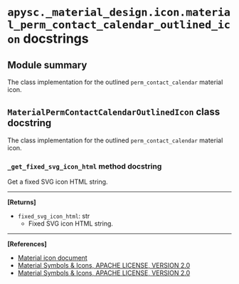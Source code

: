 # `apysc._material_design.icon.material_perm_contact_calendar_outlined_icon` docstrings

## Module summary

The class implementation for the outlined `perm_contact_calendar` material icon.

## `MaterialPermContactCalendarOutlinedIcon` class docstring

The class implementation for the outlined `perm_contact_calendar` material icon.

### `_get_fixed_svg_icon_html` method docstring

Get a fixed SVG icon HTML string.<hr>

**[Returns]**

- `fixed_svg_icon_html`: str
  - Fixed SVG icon HTML string.

<hr>

**[References]**

- [Material icon document](https://simon-ritchie.github.io/apysc/en/material_icon.html)
- [Material Symbols & Icons, APACHE LICENSE, VERSION 2.0](https://fonts.google.com/icons?icon.size=24&icon.color=%23e8eaed)
- [Material Symbols & Icons, APACHE LICENSE, VERSION 2.0](https://www.apache.org/licenses/LICENSE-2.0.html)